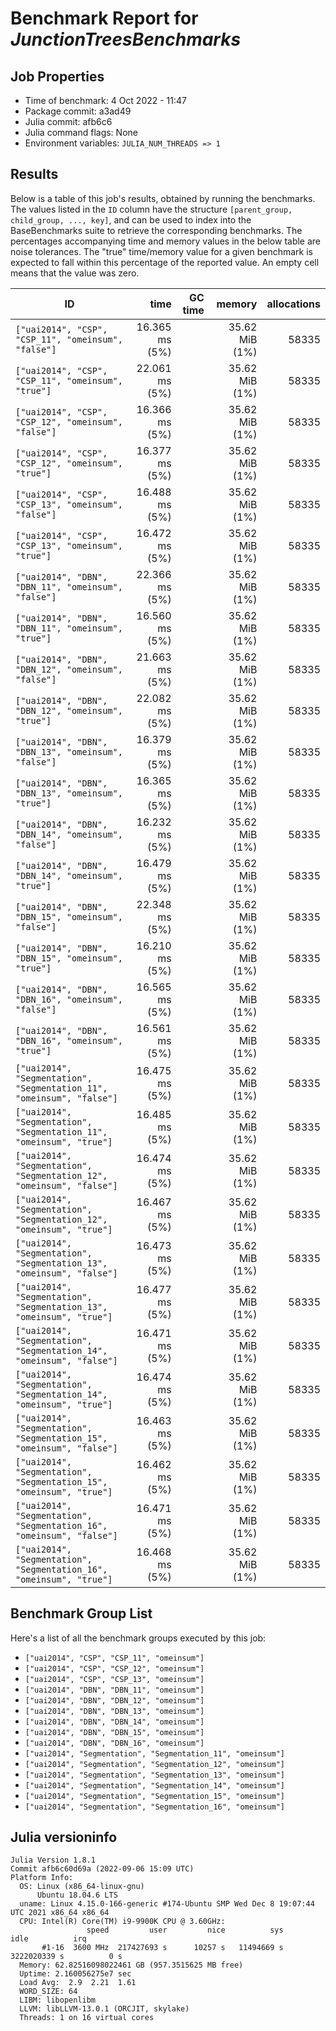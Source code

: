# Benchmark Report for *JunctionTreesBenchmarks*

## Job Properties
* Time of benchmark: 4 Oct 2022 - 11:47
* Package commit: a3ad49
* Julia commit: afb6c6
* Julia command flags: None
* Environment variables: `JULIA_NUM_THREADS => 1`

## Results
Below is a table of this job's results, obtained by running the benchmarks.
The values listed in the `ID` column have the structure `[parent_group, child_group, ..., key]`, and can be used to
index into the BaseBenchmarks suite to retrieve the corresponding benchmarks.
The percentages accompanying time and memory values in the below table are noise tolerances. The "true"
time/memory value for a given benchmark is expected to fall within this percentage of the reported value.
An empty cell means that the value was zero.

| ID                                                                    | time           | GC time | memory         | allocations |
|-----------------------------------------------------------------------|---------------:|--------:|---------------:|------------:|
| `["uai2014", "CSP", "CSP_11", "omeinsum", "false"]`                   | 16.365 ms (5%) |         | 35.62 MiB (1%) |       58335 |
| `["uai2014", "CSP", "CSP_11", "omeinsum", "true"]`                    | 22.061 ms (5%) |         | 35.62 MiB (1%) |       58335 |
| `["uai2014", "CSP", "CSP_12", "omeinsum", "false"]`                   | 16.366 ms (5%) |         | 35.62 MiB (1%) |       58335 |
| `["uai2014", "CSP", "CSP_12", "omeinsum", "true"]`                    | 16.377 ms (5%) |         | 35.62 MiB (1%) |       58335 |
| `["uai2014", "CSP", "CSP_13", "omeinsum", "false"]`                   | 16.488 ms (5%) |         | 35.62 MiB (1%) |       58335 |
| `["uai2014", "CSP", "CSP_13", "omeinsum", "true"]`                    | 16.472 ms (5%) |         | 35.62 MiB (1%) |       58335 |
| `["uai2014", "DBN", "DBN_11", "omeinsum", "false"]`                   | 22.366 ms (5%) |         | 35.62 MiB (1%) |       58335 |
| `["uai2014", "DBN", "DBN_11", "omeinsum", "true"]`                    | 16.560 ms (5%) |         | 35.62 MiB (1%) |       58335 |
| `["uai2014", "DBN", "DBN_12", "omeinsum", "false"]`                   | 21.663 ms (5%) |         | 35.62 MiB (1%) |       58335 |
| `["uai2014", "DBN", "DBN_12", "omeinsum", "true"]`                    | 22.082 ms (5%) |         | 35.62 MiB (1%) |       58335 |
| `["uai2014", "DBN", "DBN_13", "omeinsum", "false"]`                   | 16.379 ms (5%) |         | 35.62 MiB (1%) |       58335 |
| `["uai2014", "DBN", "DBN_13", "omeinsum", "true"]`                    | 16.365 ms (5%) |         | 35.62 MiB (1%) |       58335 |
| `["uai2014", "DBN", "DBN_14", "omeinsum", "false"]`                   | 16.232 ms (5%) |         | 35.62 MiB (1%) |       58335 |
| `["uai2014", "DBN", "DBN_14", "omeinsum", "true"]`                    | 16.479 ms (5%) |         | 35.62 MiB (1%) |       58335 |
| `["uai2014", "DBN", "DBN_15", "omeinsum", "false"]`                   | 22.348 ms (5%) |         | 35.62 MiB (1%) |       58335 |
| `["uai2014", "DBN", "DBN_15", "omeinsum", "true"]`                    | 16.210 ms (5%) |         | 35.62 MiB (1%) |       58335 |
| `["uai2014", "DBN", "DBN_16", "omeinsum", "false"]`                   | 16.565 ms (5%) |         | 35.62 MiB (1%) |       58335 |
| `["uai2014", "DBN", "DBN_16", "omeinsum", "true"]`                    | 16.561 ms (5%) |         | 35.62 MiB (1%) |       58335 |
| `["uai2014", "Segmentation", "Segmentation_11", "omeinsum", "false"]` | 16.475 ms (5%) |         | 35.62 MiB (1%) |       58335 |
| `["uai2014", "Segmentation", "Segmentation_11", "omeinsum", "true"]`  | 16.485 ms (5%) |         | 35.62 MiB (1%) |       58335 |
| `["uai2014", "Segmentation", "Segmentation_12", "omeinsum", "false"]` | 16.474 ms (5%) |         | 35.62 MiB (1%) |       58335 |
| `["uai2014", "Segmentation", "Segmentation_12", "omeinsum", "true"]`  | 16.467 ms (5%) |         | 35.62 MiB (1%) |       58335 |
| `["uai2014", "Segmentation", "Segmentation_13", "omeinsum", "false"]` | 16.473 ms (5%) |         | 35.62 MiB (1%) |       58335 |
| `["uai2014", "Segmentation", "Segmentation_13", "omeinsum", "true"]`  | 16.477 ms (5%) |         | 35.62 MiB (1%) |       58335 |
| `["uai2014", "Segmentation", "Segmentation_14", "omeinsum", "false"]` | 16.471 ms (5%) |         | 35.62 MiB (1%) |       58335 |
| `["uai2014", "Segmentation", "Segmentation_14", "omeinsum", "true"]`  | 16.474 ms (5%) |         | 35.62 MiB (1%) |       58335 |
| `["uai2014", "Segmentation", "Segmentation_15", "omeinsum", "false"]` | 16.463 ms (5%) |         | 35.62 MiB (1%) |       58335 |
| `["uai2014", "Segmentation", "Segmentation_15", "omeinsum", "true"]`  | 16.462 ms (5%) |         | 35.62 MiB (1%) |       58335 |
| `["uai2014", "Segmentation", "Segmentation_16", "omeinsum", "false"]` | 16.471 ms (5%) |         | 35.62 MiB (1%) |       58335 |
| `["uai2014", "Segmentation", "Segmentation_16", "omeinsum", "true"]`  | 16.468 ms (5%) |         | 35.62 MiB (1%) |       58335 |

## Benchmark Group List
Here's a list of all the benchmark groups executed by this job:

- `["uai2014", "CSP", "CSP_11", "omeinsum"]`
- `["uai2014", "CSP", "CSP_12", "omeinsum"]`
- `["uai2014", "CSP", "CSP_13", "omeinsum"]`
- `["uai2014", "DBN", "DBN_11", "omeinsum"]`
- `["uai2014", "DBN", "DBN_12", "omeinsum"]`
- `["uai2014", "DBN", "DBN_13", "omeinsum"]`
- `["uai2014", "DBN", "DBN_14", "omeinsum"]`
- `["uai2014", "DBN", "DBN_15", "omeinsum"]`
- `["uai2014", "DBN", "DBN_16", "omeinsum"]`
- `["uai2014", "Segmentation", "Segmentation_11", "omeinsum"]`
- `["uai2014", "Segmentation", "Segmentation_12", "omeinsum"]`
- `["uai2014", "Segmentation", "Segmentation_13", "omeinsum"]`
- `["uai2014", "Segmentation", "Segmentation_14", "omeinsum"]`
- `["uai2014", "Segmentation", "Segmentation_15", "omeinsum"]`
- `["uai2014", "Segmentation", "Segmentation_16", "omeinsum"]`

## Julia versioninfo
```
Julia Version 1.8.1
Commit afb6c60d69a (2022-09-06 15:09 UTC)
Platform Info:
  OS: Linux (x86_64-linux-gnu)
      Ubuntu 18.04.6 LTS
  uname: Linux 4.15.0-166-generic #174-Ubuntu SMP Wed Dec 8 19:07:44 UTC 2021 x86_64 x86_64
  CPU: Intel(R) Core(TM) i9-9900K CPU @ 3.60GHz: 
                 speed         user         nice          sys         idle          irq
       #1-16  3600 MHz  217427693 s      10257 s   11494669 s  3222020339 s          0 s
  Memory: 62.82516098022461 GB (957.3515625 MB free)
  Uptime: 2.160056275e7 sec
  Load Avg:  2.9  2.21  1.61
  WORD_SIZE: 64
  LIBM: libopenlibm
  LLVM: libLLVM-13.0.1 (ORCJIT, skylake)
  Threads: 1 on 16 virtual cores
```